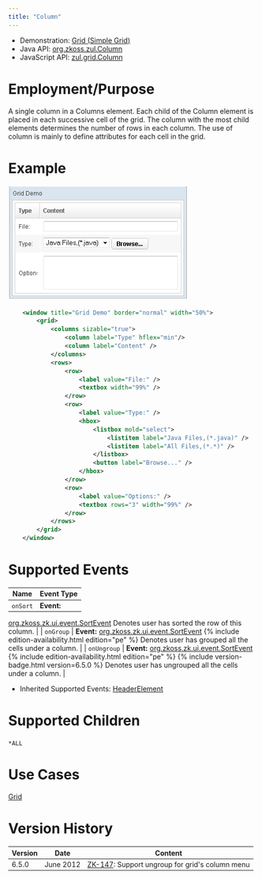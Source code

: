 ```yaml
---
title: "Column"
---
```



- Demonstration: [Grid (Simple Grid)](http://www.zkoss.org/zkdemo/grid/simple)
- Java API: [org.zkoss.zul.Column](https://www.zkoss.org/javadoc/latest/zk/org/zkoss/zul/Column.html)
- JavaScript API: [zul.grid.Column](https://www.zkoss.org/javadoc/latest/jsdoc/classes/zul.grid.Column.html)


# Employment/Purpose

A single column in a Columns element. Each child of the Column element
is placed in each successive cell of the grid. The column with the most
child elements determines the number of rows in each column. The use of
column is mainly to define attributes for each cell in the grid.

# Example

![](/zk_component_ref/images/ZKComRef_Grid_Example.png)

```xml
    <window title="Grid Demo" border="normal" width="50%">
        <grid>
            <columns sizable="true">
                <column label="Type" hflex="min"/>
                <column label="Content" />
            </columns>
            <rows>
                <row>
                    <label value="File:" />
                    <textbox width="99%" />
                </row>
                <row>
                    <label value="Type:" />
                    <hbox>
                        <listbox mold="select">
                            <listitem label="Java Files,(*.java)" />
                            <listitem label="All Files,(*.*)" />
                        </listbox>
                        <button label="Browse..." />
                    </hbox>
                </row>
                <row>
                    <label value="Options:" />
                    <textbox rows="3" width="99%" />
                </row>
            </rows>
        </grid>
    </window>
```

# Supported Events

| Name | Event Type |
|---|---|
| `onSort` | <strong>Event:</strong>
[org.zkoss.zk.ui.event.SortEvent](https://www.zkoss.org/javadoc/latest/zk/org/zkoss/zk/ui/event/SortEvent.html) Denotes user has
sorted the row of this column. |
| `onGroup` | <strong>Event:</strong>
[org.zkoss.zk.ui.event.SortEvent](https://www.zkoss.org/javadoc/latest/zk/org/zkoss/zk/ui/event/SortEvent.html) <!--REQUIRED ZK EDITION: PE -->
{% include edition-availability.html edition="pe" %}
Denotes user has grouped all the cells under a column. |
| `onUngroup` | <strong>Event:</strong>
[org.zkoss.zk.ui.event.SortEvent](https://www.zkoss.org/javadoc/latest/zk/org/zkoss/zk/ui/event/SortEvent.html) <!--REQUIRED ZK EDITION: PE -->
{% include edition-availability.html edition="pe" %}
{% include version-badge.html version=6.5.0 %} Denotes user has ungrouped all the
cells under a column. |

- Inherited Supported Events: [ HeaderElement]({{site.baseurl}}/zk_component_ref/headerelement#Supported_Events)

# Supported Children

`*ALL`

# Use Cases

[ Grid]({{site.baseurl}}/zk_component_ref/grid#Use_Cases)

# Version History



| Version | Date      | Content                                                                                  |
|---------|-----------|------------------------------------------------------------------------------------------|
| 6.5.0   | June 2012 | [ZK-147](http://tracker.zkoss.org/browse/ZK-147): Support ungroup for grid's column menu |


